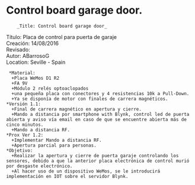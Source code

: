 # Control board garage door.
		_Title: Control board garage door_
Título: Placa de control para puerta de garaje<br /> 
Creación: 14/08/2016   
Revisado:    
Autor: ABarrosoG        
Location: Seville - Spain

	 *Material:
	  +Placa WeMos D1 R2
	  +FA 9V
	  +Módulo 2 relés optoaclopados
	  +una pequeña placa con conectores y 4 resistencias 10k a Pull-Down.
	  +Ya se disponía de motor con finales de carrera magnéticos.
	*Versión 1.1:
	  +Final de carrera magnético en apertura y cierre.
	  +Mando a distancia por smartphone with Blynk, control led de puerta abierta y aviso vía email en caso de que se encuentre abierta más de cinco minutos.
	  +Mando a distancia RF.
	*Prox Ver 1.2:
	  +Implementar Mando a distancia RF.
	  +Apertura parcial para personas.
	*Objetivo: 
	  +Realizar la apertura y cierre de puerta garaje controlando los sensores, debido a que la anterior placa electrónica de control murió por desgaste electrónico.
	  +Al hacer uso de un dispositivo WeMos, se le introducirá implementación en IOT sobre el servidor Blynk.

